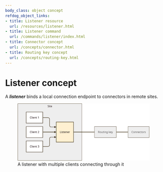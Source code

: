 ```yaml
---
body_class: object concept
refdog_object_links:
- title: Listener resource
  url: /resources/listener.html
- title: Listener command
  url: /commands/listener/index.html
- title: Connector concept
  url: /concepts/connector.html
- title: Routing key concept
  url: /concepts/routing-key.html
---
```


# Listener concept

<section>

A ***listener*** binds a local connection endpoint to connectors in
remote sites.

<figure>
  <img src="images/listener-1.svg"/>
  <figcaption>A listener with multiple clients connecting
  through it</figcaption>
</figure>

</section>
